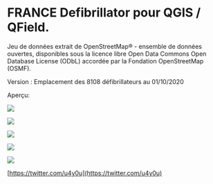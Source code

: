 # FRANCE Defibrillator pour QGIS / QField.

Jeu de données extrait de OpenStreetMap® - ensemble de données ouvertes, disponibles sous la licence libre Open Data Commons Open Database License (ODbL) accordée par la Fondation OpenStreetMap (OSMF).

Version : Emplacement des 8108 défibrillateurs au 01/10/2020

Aperçu:

![](https://user-images.githubusercontent.com/54479065/93664474-949f4080-fa6f-11ea-8ebd-f9220a3e2a4b.png)

![](https://user-images.githubusercontent.com/54479065/93664486-a41e8980-fa6f-11ea-9c0a-63e5b7e560c8.png)

![](https://user-images.githubusercontent.com/54479065/93664503-b39dd280-fa6f-11ea-9250-2b15713e5432.png)

![](https://user-images.githubusercontent.com/54479065/93664511-bc8ea400-fa6f-11ea-85e1-d186cb1c5bfe.png)

![](https://user-images.githubusercontent.com/54479065/93398195-6e18b400-f87b-11ea-9c37-6db51bd37c62.jpg)

[https://twitter.com/u4y0u](https://twitter.com/u4y0u)

